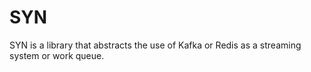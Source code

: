 # SYN

SYN is a library that abstracts the use of Kafka or Redis as a streaming system or work queue.
